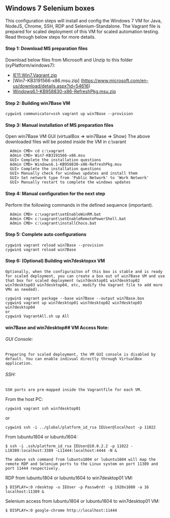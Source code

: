 ## Windows 7 Selenium boxes
This configuration steps will install and config the Windows 7 VM for Java, NodeJS, Chrome, SSH, RDP and Selenium-Standalone.
The Vagrant file is prepared for scaled deployment of this VM for scaled automation testing.
Read through below steps for more details.

#### Step 1: Download MS preparation files
Download below files from Microsoft and Unzip to this folder (xyPlatform/windows7):
  * [IE11.Win7.Vagrant.zip](https://az792536.vo.msecnd.net/vms/VMBuild_20150916/Vagrant/IE11/IE11.Win7.Vagrant.zip)
  * [Win7-KB3191566-x86.msu.zip] (https://www.microsoft.com/en-us/download/details.aspx?id=54616)
  * [Windows6.1-KB958830-x86-RefreshPkg.msu.zip](https://www.microsoft.com/en-us/download/details.aspx?id=7887)

#### Step 2: Building win7Base VM
```
cygwin$ communicator=ssh vagrant up win7Base --provision
```

#### Step 3: Manual installation of MS preparation files
  Open win7Base VM GUI (virtualBox => win7Base => Show)
  The above downloaded files will be posted inside the VM in c:\varant
```
  Admin CMD> cd c:\vagrant
  Admin CMD> Win7-KB3191566-x86.msu
  GUI> Complete the installation questions
  Admin CMD> Windows6.1-KB958830-x86-RefreshPkg.msu
  GUI> Complete the installation questions
  GUI> Manually check for windows updates and install them
  GUI> Set network type from 'Public Network' to 'Work Network'
  GUI> Manually restart to complete the windows updates
```
#### Step 4: Manual configuration for the next step
Perform the following commands in the defined sequence (important).
```
  Admin CMD> c:\vagrant\setEnableWinRM.bat
  Admin CMD> c:\vagrant\setEnableRemotePowerShell.bat
  Admin CMD> c:\vagrant\installChoco.bat
```
#### Step 5: Complete auto configurations
```
cygwin$ vagrant reload win7Base --provision
cygwin$ vagrant reload win7Base
```
#### Step 6: (Optional) Building win7desktopxx VM
    Optionally, when the configuraiton of this box is stable and is ready for scaled deployment, you can create a box out of win7Base VM and use that box for scaled deployment (win7desktop01 win7desktop02 win7desktop03 win7desktop04, etc, modify the Vagrant file to add more VMs as needed).
```
cygwin$ vagrant package --base win7Base --output win7Base.box
cygwin$ vagrant up win7desktop01 win7desktop02 win7desktop03 win7desktop04
or
cygwin$ VagrantAll.sh up All
```
#### win7Base and win7desktop## VM Access Note:
###### GUI Console:
    Preparing for scaled deployment, the VM GUI console is disabled by default. You can enable indivual directly through VirtualBox application.
###### SSH:
    SSH ports are pre-mapped inside the Vagrantfile for each VM.
From the host PC:
```
cygwin$ vagrant ssh win7desktop01
```
or
```
cygwin$ ssh -i ../global/platform_id_rsa IEUser@localhost -p 11022
```
From lubuntu1804 or lubuntu1604:
```
$ ssh -i .ssh/platform_id_rsa IEUser@10.0.2.2 -p 11022 -L10389:localhost:3389 -L11444:localhost:4444 -N &
```
    The above ssh command from lubuntu1804 or lubuntu1604 will map the remote RDP and Selenium ports to the Linux system on port 11389 and port 11444 respectively.
RDP from lubuntu1804 or lubuntu1604 to win7desktop01 VM:
```
$ DISPLAY=:0 rdesktop -u IEUser -p Passw0rd! -g 1920x1080 -a 16 localhost:11389 &
```
Selenium access from lubuntu1804 or lubuntu1604 to win7desktop01 VM:
```
$ DISPLAY=:0 google-chrome http://localhost:11444
```
